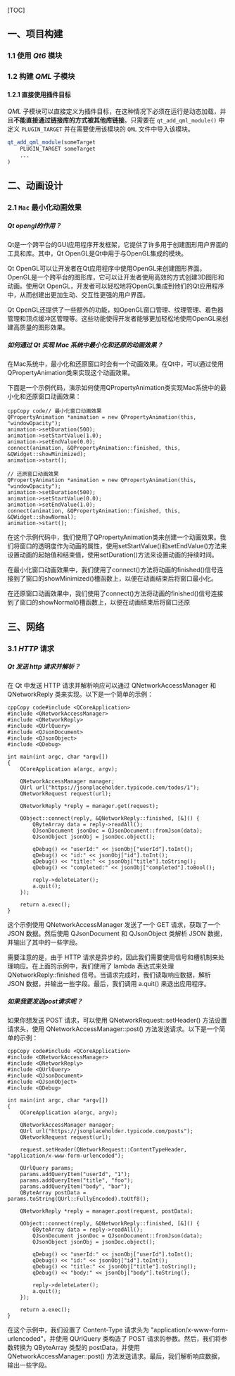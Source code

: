 [TOC]

## 一、项目构建

### 1.1 使用 *Qt6* 模块



### 1.2 构建 *QML* 子模块

#### 1.2.1 直接使用插件目标

*QML* 子模块可以直接定义为插件目标，在这种情况下必须在运行是动态加载，并且**不能直接通过链接库的方式被其他库链接**。只需要在 `qt_add_qml_module()` 中定义 `PLUGIN_TARGET` 并在需要使用该模块的 `QML` 文件中导入该模块。

```cmake
qt_add_qml_module(someTarget
    PLUGIN_TARGET someTarget
    ...
)
```

## 二、动画设计

### 2.1 `Mac` 最小化动画效果

##### Qt opengl的作用？

Qt是一个跨平台的GUI应用程序开发框架，它提供了许多用于创建图形用户界面的工具和库。其中，Qt OpenGL是Qt中用于与OpenGL集成的模块。

Qt OpenGL可以让开发者在Qt应用程序中使用OpenGL来创建图形界面。OpenGL是一个跨平台的图形库，它可以让开发者使用高效的方式创建3D图形和动画。使用Qt OpenGL，开发者可以轻松地将OpenGL集成到他们的Qt应用程序中，从而创建出更加生动、交互性更强的用户界面。

Qt OpenGL还提供了一些额外的功能，如OpenGL窗口管理、纹理管理、着色器管理和顶点缓冲区管理等。这些功能使得开发者能够更加轻松地使用OpenGL来创建高质量的图形效果。

##### 如何通过 Qt 实现 Mac 系统中最小化和还原的动画效果？

在Mac系统中，最小化和还原窗口时会有一个动画效果。在Qt中，可以通过使用QPropertyAnimation类来实现这个动画效果。

下面是一个示例代码，演示如何使用QPropertyAnimation类实现Mac系统中的最小化和还原窗口动画效果：

```
cppCopy code// 最小化窗口动画效果
QPropertyAnimation *animation = new QPropertyAnimation(this, "windowOpacity");
animation->setDuration(500);
animation->setStartValue(1.0);
animation->setEndValue(0.0);
connect(animation, &QPropertyAnimation::finished, this, &QWidget::showMinimized);
animation->start();

// 还原窗口动画效果
QPropertyAnimation *animation = new QPropertyAnimation(this, "windowOpacity");
animation->setDuration(500);
animation->setStartValue(0.0);
animation->setEndValue(1.0);
connect(animation, &QPropertyAnimation::finished, this, &QWidget::showNormal);
animation->start();
```

在这个示例代码中，我们使用了QPropertyAnimation类来创建一个动画效果。我们将窗口的透明度作为动画的属性，使用setStartValue()和setEndValue()方法来设置动画的起始值和结束值，使用setDuration()方法来设置动画的持续时间。

在最小化窗口动画效果中，我们使用了connect()方法将动画的finished()信号连接到了窗口的showMinimized()槽函数上，以便在动画结束后将窗口最小化。

在还原窗口动画效果中，我们使用了connect()方法将动画的finished()信号连接到了窗口的showNormal()槽函数上，以便在动画结束后将窗口还原

## 三、网络

### 3.1 *HTTP* 请求

##### Qt 发送 http 请求并解析？

在 Qt 中发送 HTTP 请求并解析响应可以通过 QNetworkAccessManager 和 QNetworkReply 类来实现。以下是一个简单的示例：

```
cppCopy code#include <QCoreApplication>
#include <QNetworkAccessManager>
#include <QNetworkReply>
#include <QUrlQuery>
#include <QJsonDocument>
#include <QJsonObject>
#include <QDebug>

int main(int argc, char *argv[])
{
    QCoreApplication a(argc, argv);

    QNetworkAccessManager manager;
    QUrl url("https://jsonplaceholder.typicode.com/todos/1");
    QNetworkRequest request(url);

    QNetworkReply *reply = manager.get(request);

    QObject::connect(reply, &QNetworkReply::finished, [&]() {
        QByteArray data = reply->readAll();
        QJsonDocument jsonDoc = QJsonDocument::fromJson(data);
        QJsonObject jsonObj = jsonDoc.object();

        qDebug() << "userId:" << jsonObj["userId"].toInt();
        qDebug() << "id:" << jsonObj["id"].toInt();
        qDebug() << "title:" << jsonObj["title"].toString();
        qDebug() << "completed:" << jsonObj["completed"].toBool();

        reply->deleteLater();
        a.quit();
    });

    return a.exec();
}
```

这个示例使用 QNetworkAccessManager 发送了一个 GET 请求，获取了一个 JSON 数据。然后使用 QJsonDocument 和 QJsonObject 类解析 JSON 数据，并输出了其中的一些字段。

需要注意的是，由于 HTTP 请求是异步的，因此我们需要使用信号和槽机制来处理响应。在上面的示例中，我们使用了 lambda 表达式来处理 QNetworkReply::finished 信号。当请求完成时，我们读取响应数据，解析 JSON 数据，并输出一些字段。最后，我们调用 a.quit() 来退出应用程序。

##### 如果我要发送post请求呢？

如果你想发送 POST 请求，可以使用 QNetworkRequest::setHeader() 方法设置请求头，使用 QNetworkAccessManager::post() 方法发送请求。以下是一个简单的示例：

```
cppCopy code#include <QCoreApplication>
#include <QNetworkAccessManager>
#include <QNetworkReply>
#include <QUrlQuery>
#include <QJsonDocument>
#include <QJsonObject>
#include <QDebug>

int main(int argc, char *argv[])
{
    QCoreApplication a(argc, argv);

    QNetworkAccessManager manager;
    QUrl url("https://jsonplaceholder.typicode.com/posts");
    QNetworkRequest request(url);

    request.setHeader(QNetworkRequest::ContentTypeHeader, "application/x-www-form-urlencoded");

    QUrlQuery params;
    params.addQueryItem("userId", "1");
    params.addQueryItem("title", "foo");
    params.addQueryItem("body", "bar");
    QByteArray postData = params.toString(QUrl::FullyEncoded).toUtf8();

    QNetworkReply *reply = manager.post(request, postData);

    QObject::connect(reply, &QNetworkReply::finished, [&]() {
        QByteArray data = reply->readAll();
        QJsonDocument jsonDoc = QJsonDocument::fromJson(data);
        QJsonObject jsonObj = jsonDoc.object();

        qDebug() << "userId:" << jsonObj["userId"].toInt();
        qDebug() << "id:" << jsonObj["id"].toInt();
        qDebug() << "title:" << jsonObj["title"].toString();
        qDebug() << "body:" << jsonObj["body"].toString();

        reply->deleteLater();
        a.quit();
    });

    return a.exec();
}
```

在这个示例中，我们设置了 Content-Type 请求头为 "application/x-www-form-urlencoded"，并使用 QUrlQuery 类构造了 POST 请求的参数。然后，我们将参数转换为 QByteArray 类型的 postData，并使用 QNetworkAccessManager::post() 方法发送请求。最后，我们解析响应数据，输出一些字段。